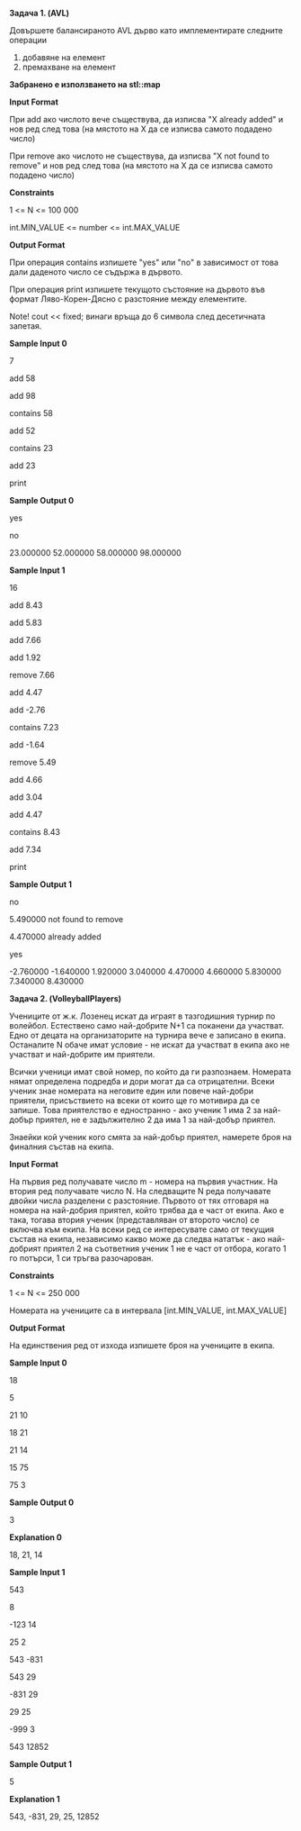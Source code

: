 **Задача 1. (AVL)**

Довършете балансираното AVL дърво като имплементирате следните операции

1. добавяне на елемент
2. премахване на елемент

**Забранено е използването на stl::map**

**Input Format**

При add ако числото вече съществува, да изписва &quot;X already added&quot; и нов ред след това (на мястото на X да се изписва самото подадено число)

При remove ако числото не съществува, да изписва &quot;X not found to remove&quot; и нов ред след това (на мястото на X да се изписва самото подадено число)

**Constraints**

1 <= N <= 100 000

int.MIN_VALUE <= number <= int.MAX_VALUE


**Output Format**

При операция contains изпишете &quot;yes&quot; или &quot;no&quot; в зависимост от това дали даденото число се съдържа в дървото.

При операция print изпишете текущото състояние на дървото във формат Ляво-Корен-Дясно с разстояние между елементите.

Note! cout << fixed; винаги връща до 6 символа след десетичната запетая.

**Sample Input 0**

7

add 58

add 98

contains 58

add 52

contains 23

add 23

print

**Sample Output 0**

yes

no

23.000000 52.000000 58.000000 98.000000

**Sample Input 1**

16

add 8.43

add 5.83

add 7.66

add 1.92

remove 7.66

add 4.47

add -2.76

contains 7.23

add -1.64

remove 5.49

add 4.66

add 3.04

add 4.47

contains 8.43

add 7.34

print

**Sample Output 1**

no

5.490000 not found to remove

4.470000 already added

yes

-2.760000 -1.640000 1.920000 3.040000 4.470000 4.660000 5.830000 7.340000 8.430000

**Задача 2. (VolleyballPlayers)**

Учениците от ж.к. Лозенец искат да играят в тазгодишния турнир по волейбол. Естествено само най-добрите N+1 са поканени да участват. Едно от децата на организаторите на турнира вече е записано в екипа. Останалите N обаче имат условие - не искат да участват в екипа ако не участват и най-добрите им приятели.

Всички ученици имат свой номер, по който да ги разпознаем. Номерата нямат определена подредба и дори могат да са отрицателни. Всеки ученик знае номерата на неговите един или повече най-добри приятели, присъствието на всеки от които ще го мотивира да се запише. Това приятелство е едностранно - ако ученик 1 има 2 за най-добър приятел, не е задължително 2 да има 1 за най-добър приятел.

Знаейки кой ученик кого смята за най-добър приятел, намерете броя на финалния състав на екипа.

**Input Format**

На първия ред получавате число m - номера на първия участник. На втория ред получавате число N. На следващите N реда получавате двойки числа разделени с разстояние. Първото от тях отговаря на номера на най-добрия приятел, който трябва да е част от екипа. Ако е така, тогава втория ученик (представляван от второто число) се включва към екипа. На всеки ред се интересувате само от текущия състав на екипа, независимо какво може да следва нататък - ако най-добрият приятел 2 на съответния ученик 1 не е част от отбора, когато 1 го потърси, 1 си тръгва разочарован.

**Constraints**

1 <= N <= 250 000

Номерата на учениците са в интервала [int.MIN_VALUE, int.MAX_VALUE]

**Output Format**

На единствения ред от изхода изпишете броя на учениците в екипа.

**Sample Input 0**

18

5

21 10

18 21

21 14

15 75

75 3

**Sample Output 0**

3

**Explanation 0**

18, 21, 14

**Sample Input 1**

543

8

-123 14

25 2

543 -831

543 29

-831 29

29 25

-999 3

543 12852

**Sample Output 1**

5

**Explanation 1**

543, -831, 29, 25, 12852
